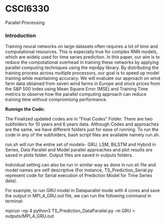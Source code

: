 # CSCI6330
Parallel Processing
### Introduction
Training neural networks on large datasets often requires a lot of time and computational resources. This is especially true for complex RNN models, which are widely used for time series prediction. In this paper, our aim is to reduce the computational overhead in training these networks by applying parallel computing techniques using the mpi4py library. By distributing the training process across multiple processors, our goal is to speed up model training while maintaining accuracy. We will evaluate our approach on wind farm data obtained from seven wind farms in Europe and stock prices from the S\&P 500 index using Mean Square Error (MSE) and Training Time metrics to observe how the parallel computing approach can reduce training time without compromising performance.

**Runnign the Code:**

The Finalized updated codes are in "Final Codes" Folder. There are two subfolders for 10 years and 6 years data. Although Codes and approaches are the same, we have different folders just for ease of running.
To run the code in any of the subfolders, bash script files are available namely run.sh.

run.sh will run the entire set of models- GRU, LSM, BiLSTM and Hybrid in Series, Data Parallel and Model parallel approaches and plot results are saved in plots folder. Output files are saved in outputs folders.

Individual setting can also be run in similar way as done in run.sh file and model names are self descriptive (For instance, TS_Prediction_Serial.py represent code for Serial execution of Prediction Model for Time Series data).

For example, to run GRU model in Dataparallel mode with 4 cores and save the output in MPI_4_GRU.out file, we can run the following command in terminal:

mpirun -np 4 python3 TS_Prediction_DataParallel.py -m GRU > outputs/MPI_4_GRU.out
